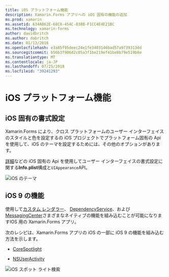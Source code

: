 ```yaml
---
title: iOS プラットフォーム機能
description: Xamarin.Forms アプリへの iOS 固有の機能の追加
ms.prod: xamarin
ms.assetid: 634AB62E-68C8-454C-838B-F1CC4E4E21BC
ms.technology: xamarin-forms
author: davidbritch
ms.author: dabritch
ms.date: 01/13/2016
ms.openlocfilehash: e3a85f95deec24e1fe3403146bad57a9739313dd
ms.sourcegitcommit: b56b3f906d2c05a3f1be219ef41be8b79e519b8e
ms.translationtype: MT
ms.contentlocale: ja-JP
ms.lasthandoff: 07/25/2018
ms.locfileid: "39241293"
---
```

# <a name="ios-platform-features"></a>iOS プラットフォーム機能

## <a name="ios-specific-formatting"></a>iOS 固有の書式設定

Xamarin.Forms により、クロス プラットフォームのユーザー インターフェイスのスタイルと色を設定するの iOS プロジェクトでプラットフォーム固有の Api を使用して、iOS のテーマを設定するためには、その他のオプションがあります。

[詳細](theme.md)などの iOS 固有の Api を使用してユーザー インターフェイスの書式設定に関する**Info.plist**構成と`UIAppearance`API。

![](images/status-white-sml.png "iOS のテーマ")

## <a name="ios-9-features"></a>iOS 9 の機能

使用して[カスタム レンダラー](~/xamarin-forms/app-fundamentals/custom-renderer/index.md)、 [DependencyService](~/xamarin-forms/app-fundamentals/dependency-service/index.md)、および[MessagingCenter](~/xamarin-forms/app-fundamentals/messaging-center.md)さまざまなネイティブの機能を組み込むことが可能になりますIOS 用の Xamarin.Forms アプリ。

次のレシピは、Xamarin.Forms アプリの iOS の一部に iOS 9 の機能を組み込む方法を示します。

* [CoreSpotlight](https://github.com/xamarin/recipes/tree/master/Recipes/xamarin-forms/iOS/core-spotlight-search)

* [NSUserActivity](https://github.com/xamarin/recipes/tree/master/Recipes/xamarin-forms/iOS/nsuseractivity-search)

![](images/corespotlight.png "iOS スポット ライト検索")

